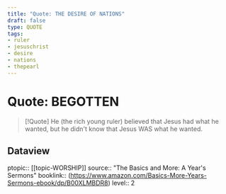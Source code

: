 ```yaml
---
title: "Quote: THE DESIRE OF NATIONS"
draft: false
type: QUOTE
tags:
- ruler
- jesuschrist
- desire
- nations
- thepearl
---
```

# Quote: BEGOTTEN
> [!Quote]
> He (the rich young ruler) believed that Jesus had what he wanted, but he didn't know that Jesus WAS what he wanted.

## Dataview
ptopic:: [[topic-WORSHIP]]
source:: "The Basics and More: A Year's Sermons"
booklink:: (https://www.amazon.com/Basics-More-Years-Sermons-ebook/dp/B00XLMBDR8)
level:: 2